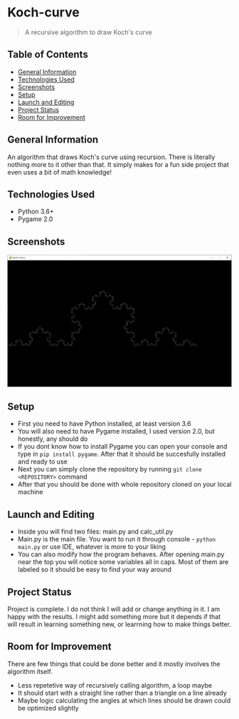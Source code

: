# Koch-curve
> A recursive algorithm to draw Koch's curve

## Table of Contents
* [General Information](#general-information)
* [Technologies Used](#technologies-used)
* [Screenshots](#screenshots)
* [Setup](#setup)
* [Launch and Editing](#launch-and-editing)
* [Project Status](#project-status)
* [Room for Improvement](#room-for-improvement)

## General Information
An algorithm that draws Koch's curve using recursion. There is literally nothing more to it other than that. It simply makes for a fun side project that even uses a bit of math knowledge!

## Technologies Used
- Python 3.6+
- Pygame 2.0

## Screenshots
![screenshot_1](./img/koch_curve_img.jpg?raw=true)

## Setup
- First you need to have Python installed, at least version 3.6
- You will also need to have Pygame installed, I used version 2.0, but honestly, any should do
- If you dont know how to install Pygame you can open your console and type in `pip install pygame`. After that it should be succesfully installed and ready to use
- Next you can simply clone the repository by running `git clone <REPOSITORY>` command
- After that you should be done with whole repository cloned on your local machine

## Launch and Editing
- Inside you will find two files: main.py and calc_util.py
- Main.py is the main file. You want to run it through console - `python main.py` or use IDE, whatever is more to your liking
- You can also modify how the program behaves. After opening main.py near the top you will notice some variables all in caps. Most of them are labeled so it should be easy to find your way around

## Project Status
Project is complete. I do not think I will add or change anything in it. I am happy with the results. I might add something more but it depends if that will result in learning something new, or learrning how to make things better.

## Room for Improvement
There are few things that could be done better and it mostly involves the algorithm itself.
- Less repetetive way of recursively calling algorithm, a loop maybe
- It should start with a straight line rather than a triangle on a line already
- Maybe logic calculating the angles at which lines should be drawn could be optimized slightly

